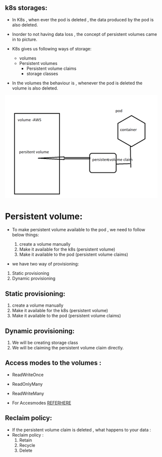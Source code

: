 ## k8s storages:
* In K8s , when ever the pod is deleted , the data produced by the pod is also deleted.
* Inorder to not having data loss , the concept of persistent volumes came in to picture.

* K8s gives us following ways of storage:
   * volumes
   * Persistent volumes
       * Persistent volume claims
       * storage classes
* In the volumes the behaviour is , whenever the pod is deleted the volume is also deleted.

![preview](../images/k8s11.png)
# Persistent volume:
* To make persistent volume available to the pod , we need to follow below things:
   1. create a volume manually
   2. Make it available for the k8s (persistent volume)
   3. Make it available to the pod (persistent volume claims)

* we have two way of provisioning:
1. Static provisioning
2. Dynamic provisioning

## Static provisioning:
   1. create a volume manually
   2. Make it available for the k8s (persistent volume)
   3. Make it available to the pod (persistent volume claims)

## Dynamic provisioning:
   1. We will be creating storage class
   2. We will be claiming the persistent volume claim directly.



## Access modes to the volumes :
   * ReadWriteOnce
   * ReadOnlyMany
   * ReadWriteMany

* For Accesmodes [REFERHERE](https://kubernetes.io/docs/concepts/storage/persistent-volumes/#access-modes)


## Reclaim policy:
* If the persistent volume claim is deleted , what happens to your data :
* Reclaim policy :
   1. Retain
   2. Recycle
   3. Delete

  